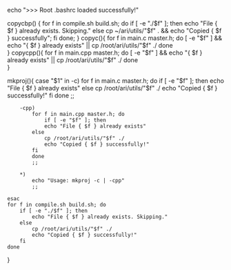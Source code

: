 echo ">>> Root .bashrc loaded successfully!"


copycbp() { 
	for f in compile.sh build.sh; do 
	if [ -e "./$f" ]; then
	       echo "File { $f } already exists. Skipping."
	else
		cp ~/ari/utils/"$f" . && echo "Copied { $f } successfully"; 
	fi 
	done;
}
copyc(){
	for f in main.c master.h; do
	[ -e "$f" ] && echo "{ $f } already exists" || cp /root/ari/utils/"$f" ./
	done	
}
copycpp(){
	for f in main.cpp master.h; do
		[ -e "$f" ] && echo "{ $f } already exists" || cp /root/ari/utils/"$f" ./
	done	
}

mkproj(){
	case "$1" in
		-c)
			for f in main.c master.h; do
				if [ -e "$f" ]; then
				echo "File { $f } already exists"
			else
				cp /root/ari/utils/"$f" ./
				echo "Copied { $f } successfully!"
			fi
			done
			;;

		-cpp)
			for f in main.cpp master.h; do
				if [ -e "$f" ]; then
				echo "File { $f } already exists"
			else
				cp /root/ari/utils/"$f" ./
				echo "Copied { $f } successfully!"
			fi
			done
			;;

		*)
			echo "Usage: mkproj -c | -cpp"
			;;

	esac
	for f in compile.sh build.sh; do
		if [ -e "./$f" ]; then
			echo "File { $f } already exists. Skipping."
		else
			cp /root/ari/utils/"$f" ./
			echo "Copied { $f } successfully!"
		fi
	done
}
